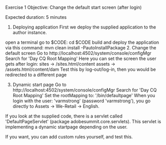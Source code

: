 Exercise 1
Objective: Change the default start screen (after login)

Expected duration: 5 minutes

1. Deploying application
First we deploy the supplied application to the author instance.

open a terminal
go to $CODE: cd $CODE
build and deploy the application via this command:
mvn clean install -PautoInstallPackage
2. Change the default screen
Go to http://localhost:4502/system/console/configMgr
Search for 'Day CQ Root Mapping'
Here you can set the screen the user gets after login:
sites -> /sites.html/content
assets -> /assets.html/content/dam
Test this by log-out/log-in, then you would be redirected to a different page

3. Dynamic start page
Go to http://localhost:4502/system/console/configMgr
Search for 'Day CQ Root Mapping'
Set the rootMapping to: '/bin/defaultpage'
When you login with the user: 'varmstrong' (password 'varmstrong'), you go directly to Assets -> We-Retail -> English.

If you look at the supplied code, there is a servlet called 'DefaultPageServlet' (package adobesummit.core.servlets). This servlet is implementing a dynamic startpage depending on the user.

If you want, you can add custom rules yourself, and test this.
